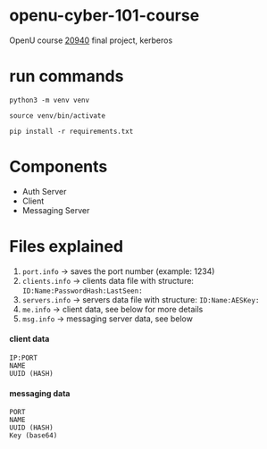 # openu-cyber-101-course
OpenU course [20940](https://www.openu.ac.il/courses/20940.htm) final project, kerberos


# run commands

`python3 -m venv venv` 

`source venv/bin/activate`

`pip install -r requirements.txt`

# Components
* Auth Server
* Client
* Messaging Server

# Files explained
1. `port.info` ->  saves the port number (example: 1234)
2. `clients.info` -> clients data file with structure: `ID:Name:PasswordHash:LastSeen:`
3. `servers.info` -> servers data file with structure: `ID:Name:AESKey:`
4. `me.info` -> client data, see below for more details
5. `msg.info` -> messaging server data, see below


#### client data
```text
IP:PORT
NAME
UUID (HASH) 
```
#### messaging data
```text
PORT
NAME
UUID (HASH)
Key (base64)
```